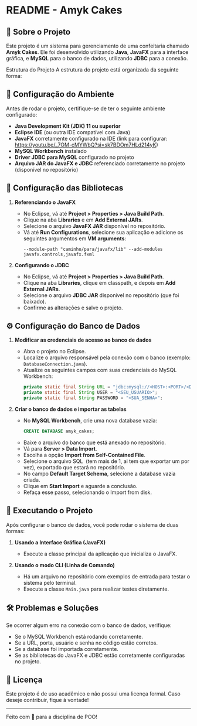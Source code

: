 # README - Amyk Cakes

## 📌 Sobre o Projeto

Este projeto é um sistema para gerenciamento de uma confeitaria chamado **Amyk Cakes**. Ele foi desenvolvido utilizando **Java**, **JavaFX** para a interface gráfica, e **MySQL** para o banco de dados, utilizando **JDBC** para a conexão.

Estrutura do Projeto
A estrutura do projeto está organizada da seguinte forma:

## 🔧 Configuração do Ambiente

Antes de rodar o projeto, certifique-se de ter o seguinte ambiente configurado:

- **Java Development Kit (JDK) 11 ou superior**
- **Eclipse IDE** (ou outra IDE compatível com Java) 
- **JavaFX** corretamente configurado na IDE (link para configurar: https://youtu.be/_7OM-cMYWbQ?si=sk7BDOm7HLd214yK)
- **MySQL Workbench** instalado
- **Driver JDBC para MySQL** configurado no projeto
- **Arquivo JAR do JavaFX e JDBC** referenciado corretamente no projeto (disponível no repositório)

## 📂 Configuração das Bibliotecas

1. **Referenciando o JavaFX**
   - No Eclipse, vá até **Project > Properties > Java Build Path**.
   - Clique na aba **Libraries** e em **Add External JARs**.
   - Selecione o arquivo **JavaFX JAR** disponível no repositório.
   - Vá até **Run Configurations**, selecione sua aplicação e adicione os seguintes argumentos em **VM arguments**:
     ```
     --module-path "caminho/para/javafx/lib" --add-modules javafx.controls,javafx.fxml
     ```

2. **Configurando o JDBC**
   - No Eclipse, vá até **Project > Properties > Java Build Path**.
   - Clique na aba **Libraries**, clique em classpath, e depois em **Add External JARs**.
   - Selecione o arquivo **JDBC JAR** disponível no repositório (que foi baixado).
   - Confirme as alterações e salve o projeto.

## ⚙️ Configuração do Banco de Dados

1. **Modificar as credenciais de acesso ao banco de dados**

   - Abra o projeto no Eclipse.
   - Localize o arquivo responsável pela conexão com o banco (exemplo: `DatabaseConnection.java`).
   - Atualize os seguintes campos com suas credenciais do MySQL Workbench:
     ```java
     private static final String URL = "jdbc:mysql://<HOST>:<PORT>/<DATABASE_NAME>";
     private static final String USER = "<SEU_USUARIO>";
     private static final String PASSWORD = "<SUA_SENHA>";
     ```

2. **Criar o banco de dados e importar as tabelas**

   - No **MySQL Workbench**, crie uma nova database vazia:
     ```sql
     CREATE DATABASE amyk_cakes;
     ```
   - Baixe o arquivo do banco que está anexado no repositório.
   - Vá para **Server > Data Import**.
   - Escolha a opção **Import from Self-Contained File**.
   - Selecione o arquivo SQL  (tem mais de 1, ai tem que exportar um por vez), exportado que estará no repositório.
   - No campo **Default Target Schema**, selecione a database vazia criada.
   - Clique em **Start Import** e aguarde a conclusão.
   - Refaça esse passo, selecionando o Import from disk. 

## 🚀 Executando o Projeto

Após configurar o banco de dados, você pode rodar o sistema de duas formas:

1. **Usando a Interface Gráfica (JavaFX)**

   - Execute a classe principal da aplicação que inicializa o JavaFX.

2. **Usando o modo CLI (Linha de Comando)**

   - Há um arquivo no repositório com exemplos de entrada para testar o sistema pelo terminal.
   - Execute a classe `Main.java` para realizar testes diretamente.

## 🛠 Problemas e Soluções

Se ocorrer algum erro na conexão com o banco de dados, verifique:

- Se o MySQL Workbench está rodando corretamente.
- Se a URL, porta, usuário e senha no código estão corretos.
- Se a database foi importada corretamente.
- Se as bibliotecas do JavaFX e JDBC estão corretamente configuradas no projeto.

## 📜 Licença

Este projeto é de uso acadêmico e não possui uma licença formal. Caso deseje contribuir, fique à vontade!

---

Feito com 💙 para a disciplina de POO!

